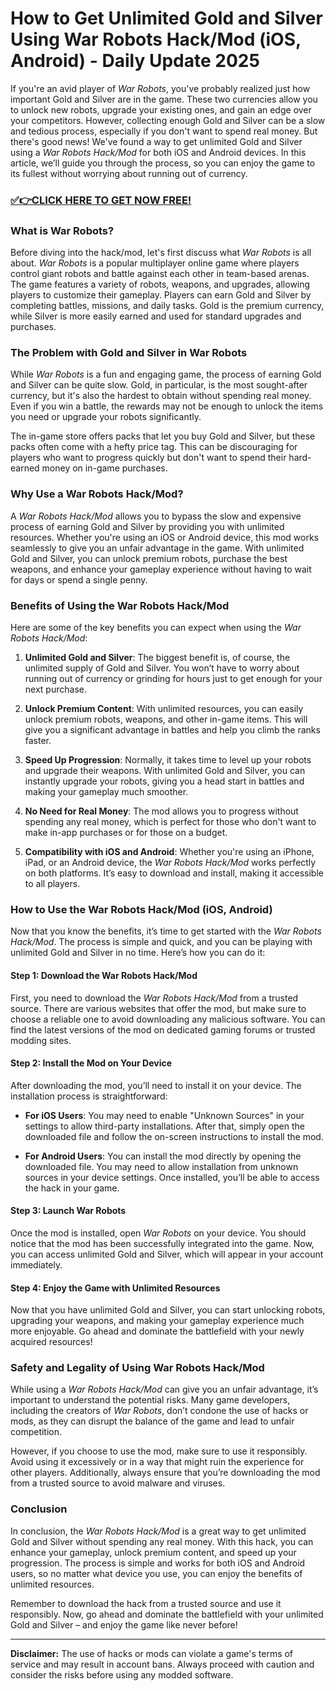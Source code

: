 # How to Get Unlimited Gold and Silver Using War Robots Hack/Mod (iOS, Android) - Daily Update 2025

If you're an avid player of *War Robots*, you've probably realized just how important Gold and Silver are in the game. These two currencies allow you to unlock new robots, upgrade your existing ones, and gain an edge over your competitors. However, collecting enough Gold and Silver can be a slow and tedious process, especially if you don't want to spend real money. But there's good news! We've found a way to get unlimited Gold and Silver using a *War Robots Hack/Mod* for both iOS and Android devices. In this article, we’ll guide you through the process, so you can enjoy the game to its fullest without worrying about running out of currency.

### [✅👉CLICK HERE TO GET NOW FREE!](https://freeforyou.xyz/war/robots/go/)

### What is War Robots?

Before diving into the hack/mod, let's first discuss what *War Robots* is all about. *War Robots* is a popular multiplayer online game where players control giant robots and battle against each other in team-based arenas. The game features a variety of robots, weapons, and upgrades, allowing players to customize their gameplay. Players can earn Gold and Silver by completing battles, missions, and daily tasks. Gold is the premium currency, while Silver is more easily earned and used for standard upgrades and purchases.

### The Problem with Gold and Silver in War Robots

While *War Robots* is a fun and engaging game, the process of earning Gold and Silver can be quite slow. Gold, in particular, is the most sought-after currency, but it's also the hardest to obtain without spending real money. Even if you win a battle, the rewards may not be enough to unlock the items you need or upgrade your robots significantly.

The in-game store offers packs that let you buy Gold and Silver, but these packs often come with a hefty price tag. This can be discouraging for players who want to progress quickly but don't want to spend their hard-earned money on in-game purchases.

### Why Use a War Robots Hack/Mod?

A *War Robots Hack/Mod* allows you to bypass the slow and expensive process of earning Gold and Silver by providing you with unlimited resources. Whether you're using an iOS or Android device, this mod works seamlessly to give you an unfair advantage in the game. With unlimited Gold and Silver, you can unlock premium robots, purchase the best weapons, and enhance your gameplay experience without having to wait for days or spend a single penny.

### Benefits of Using the War Robots Hack/Mod

Here are some of the key benefits you can expect when using the *War Robots Hack/Mod*:

1. **Unlimited Gold and Silver**: The biggest benefit is, of course, the unlimited supply of Gold and Silver. You won’t have to worry about running out of currency or grinding for hours just to get enough for your next purchase.
   
2. **Unlock Premium Content**: With unlimited resources, you can easily unlock premium robots, weapons, and other in-game items. This will give you a significant advantage in battles and help you climb the ranks faster.

3. **Speed Up Progression**: Normally, it takes time to level up your robots and upgrade their weapons. With unlimited Gold and Silver, you can instantly upgrade your robots, giving you a head start in battles and making your gameplay much smoother.

4. **No Need for Real Money**: The mod allows you to progress without spending any real money, which is perfect for those who don't want to make in-app purchases or for those on a budget.

5. **Compatibility with iOS and Android**: Whether you're using an iPhone, iPad, or an Android device, the *War Robots Hack/Mod* works perfectly on both platforms. It’s easy to download and install, making it accessible to all players.

### How to Use the War Robots Hack/Mod (iOS, Android)

Now that you know the benefits, it’s time to get started with the *War Robots Hack/Mod*. The process is simple and quick, and you can be playing with unlimited Gold and Silver in no time. Here’s how you can do it:

#### Step 1: Download the War Robots Hack/Mod

First, you need to download the *War Robots Hack/Mod* from a trusted source. There are various websites that offer the mod, but make sure to choose a reliable one to avoid downloading any malicious software. You can find the latest versions of the mod on dedicated gaming forums or trusted modding sites.

#### Step 2: Install the Mod on Your Device

After downloading the mod, you’ll need to install it on your device. The installation process is straightforward:

- **For iOS Users**: You may need to enable "Unknown Sources" in your settings to allow third-party installations. After that, simply open the downloaded file and follow the on-screen instructions to install the mod.

- **For Android Users**: You can install the mod directly by opening the downloaded file. You may need to allow installation from unknown sources in your device settings. Once installed, you’ll be able to access the hack in your game.

#### Step 3: Launch War Robots

Once the mod is installed, open *War Robots* on your device. You should notice that the mod has been successfully integrated into the game. Now, you can access unlimited Gold and Silver, which will appear in your account immediately.

#### Step 4: Enjoy the Game with Unlimited Resources

Now that you have unlimited Gold and Silver, you can start unlocking robots, upgrading your weapons, and making your gameplay experience much more enjoyable. Go ahead and dominate the battlefield with your newly acquired resources!

### Safety and Legality of Using War Robots Hack/Mod

While using a *War Robots Hack/Mod* can give you an unfair advantage, it’s important to understand the potential risks. Many game developers, including the creators of *War Robots*, don’t condone the use of hacks or mods, as they can disrupt the balance of the game and lead to unfair competition.

However, if you choose to use the mod, make sure to use it responsibly. Avoid using it excessively or in a way that might ruin the experience for other players. Additionally, always ensure that you’re downloading the mod from a trusted source to avoid malware and viruses.

### Conclusion

In conclusion, the *War Robots Hack/Mod* is a great way to get unlimited Gold and Silver without spending any real money. With this hack, you can enhance your gameplay, unlock premium content, and speed up your progression. The process is simple and works for both iOS and Android users, so no matter what device you use, you can enjoy the benefits of unlimited resources.

Remember to download the hack from a trusted source and use it responsibly. Now, go ahead and dominate the battlefield with your unlimited Gold and Silver – and enjoy the game like never before!

---

**Disclaimer:** The use of hacks or mods can violate a game's terms of service and may result in account bans. Always proceed with caution and consider the risks before using any modded software.

